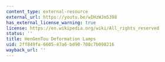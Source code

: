 ```yaml
---
content_type: external-resource
external_url: https://youtu.be/wIHzWJm5398
has_external_license_warning: true
license: https://en.wikipedia.org/wiki/All_rights_reserved
status: ''
title: HenGenTou Deformation Lamps
uid: 2ff849fa-6605-47a6-bd90-708c7b098216
wayback_url: ''
---
```

